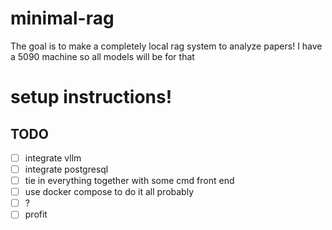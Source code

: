# minimal-rag
The goal is to make a completely local rag system to analyze papers! I have a 5090 machine so all models will be for that

# setup instructions!

## TODO
- [ ] integrate vllm
- [ ] integrate postgresql
- [ ] tie in everything together with some cmd front end
- [ ] use docker compose to do it all probably
- [ ] ?
- [ ] profit
